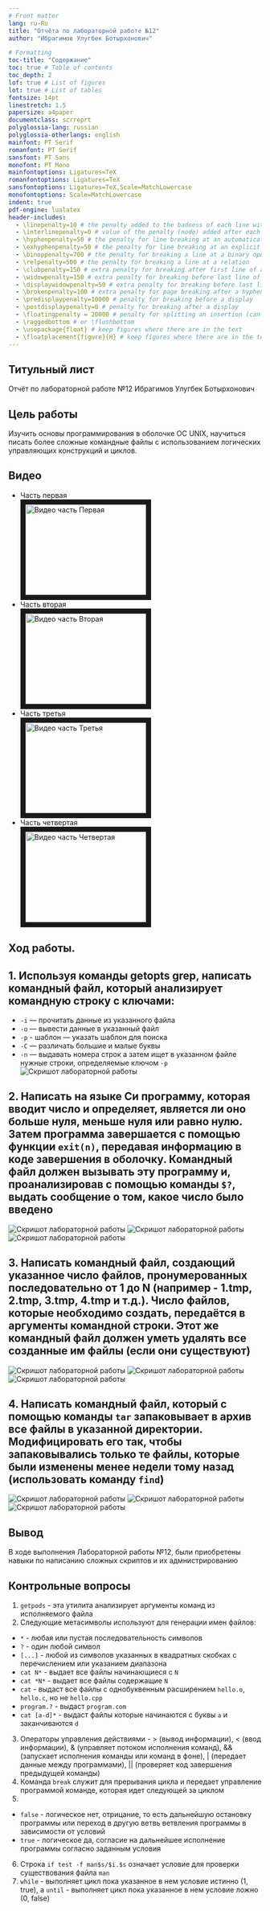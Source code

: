 ```yaml
---
# Front matter
lang: ru-Ru
title: "Отчёта по лабораторной работе №12"
author: "Ибрагимов Улугбек Ботырхонович"

# Formatting
toc-title: "Содержание"
toc: true # Table of contents
toc_depth: 2
lof: true # List of figures
lot: true # List of tables
fontsize: 14pt
linestretch: 1.5
papersize: a4paper
documentclass: scrreprt
polyglossia-lang: russian
polyglossia-otherlangs: english
mainfont: PT Serif
romanfont: PT Serif
sansfont: PT Sans
monofont: PT Mono
mainfontoptions: Ligatures=TeX
romanfontoptions: Ligatures=TeX
sansfontoptions: Ligatures=TeX,Scale=MatchLowercase
monofontoptions: Scale=MatchLowercase
indent: true
pdf-engine: lualatex
header-includes:
  - \linepenalty=10 # the penalty added to the badness of each line within a paragraph (no associated penalty node) Increasing the value makes tex try to have fewer lines in the paragraph.
  - \interlinepenalty=0 # value of the penalty (node) added after each line of a paragraph.
  - \hyphenpenalty=50 # the penalty for line breaking at an automatically inserted hyphen
  - \exhyphenpenalty=50 # the penalty for line breaking at an explicit hyphen
  - \binoppenalty=700 # the penalty for breaking a line at a binary operator
  - \relpenalty=500 # the penalty for breaking a line at a relation
  - \clubpenalty=150 # extra penalty for breaking after first line of a paragraph
  - \widowpenalty=150 # extra penalty for breaking before last line of a paragraph
  - \displaywidowpenalty=50 # extra penalty for breaking before last line before a display math
  - \brokenpenalty=100 # extra penalty for page breaking after a hyphenated line
  - \predisplaypenalty=10000 # penalty for breaking before a display
  - \postdisplaypenalty=0 # penalty for breaking after a display
  - \floatingpenalty = 20000 # penalty for splitting an insertion (can only be split footnote in standard LaTeX)
  - \raggedbottom # or \flushbottom
  - \usepackage{float} # keep figures where there are in the text
  - \floatplacement{figure}{H} # keep figures where there are in the text
---
```


## Титульный лист
Отчёт по лабораторной работе №12
Ибрагимов Улугбек Ботырхонович

## Цель работы
Изучить основы программирования в оболочке ОС UNIX, научиться писать более сложные командные файлы с использованием логических управляющих конструкций и циклов.

## Видео 

* Часть первая  
<a href="http://www.youtube.com/watch?feature=player_embedded&v=i6db4hguh4A
" target="_blank"><img src="http://img.youtube.com/vi/i6db4hguh4A/0.jpg" 
alt="Видео часть Первая" width="240" height="180" border="10" /></a>
* Часть вторая  
<a href="http://www.youtube.com/watch?feature=player_embedded&v=wuCCsjs7fwY
" target="_blank"><img src="http://img.youtube.com/vi/wuCCsjs7fwY/0.jpg" 
alt="Видео часть Вторая" width="240" height="180" border="10" /></a>
* Часть третья  
<a href="http://www.youtube.com/watch?feature=player_embedded&v=OkALpz5PmXw
" target="_blank"><img src="http://img.youtube.com/vi/OkALpz5PmXw/0.jpg" 
alt="Видео часть Третья" width="240" height="180" border="10" /></a>
* Часть четвертая  
<a href="http://www.youtube.com/watch?feature=player_embedded&v=40s9u9smQBQ
" target="_blank"><img src="http://img.youtube.com/vi/40s9u9smQBQ/0.jpg" 
alt="Видео часть Четвертая" width="240" height="180" border="10" /></a>

## Ход работы.

## 1. Используя команды getopts grep, написать командный файл, который анализирует командную строку с ключами:
+ `-i` — прочитать данные из указанного файла
+ `-o` — вывести данные в указанный файл
+ `-p` - шаблон — указать шаблон для поиска
+ `-C` — различать большие и малые буквы
+ `-n` — выдавать номера строк
а затем ищет в указанном файле нужные строки, определяемые ключом `-p`
![Скришот лабораторной работы](./lab12-1.png "Скриншот номер 1")

## 2. Написать на языке Си программу, которая вводит число и определяет, является ли оно больше нуля, меньше нуля или равно нулю. Затем программа завершается с помощью функции `exit(n)`, передавая информацию в коде завершения в оболочку. Командный файл должен вызывать эту программу и, проанализировав с помощью команды `$?`, выдать сообщение о том, какое число было введено
![Скришот лабораторной работы](./lab12-2.png "Скриншот номер 2")
![Скришот лабораторной работы](./lab12-3.png "Скриншот номер 3")
![Скришот лабораторной работы](./lab12-4.png "Скриншот номер 4")

## 3. Написать командный файл, создающий указанное число файлов, пронумерованных последовательно от 1 до N (например - 1.tmp, 2.tmp, 3.tmp, 4.tmp и т.д.). Число файлов, которые необходимо создать, передаётся в аргументы командной строки. Этот же командный файл должен уметь удалять все созданные им файлы (если они существуют)
![Скришот лабораторной работы](./lab12-5.png "Скриншот номер 5")
![Скришот лабораторной работы](./lab12-6.png "Скриншот номер 6")
![Скришот лабораторной работы](./lab12-7.png "Скриншот номер 7")

## 4. Написать командный файл, который с помощью команды `tar` запаковывает в архив все файлы в указанной директории. Модифицировать его так, чтобы запаковывались только те файлы, которые были изменены менее недели тому назад (использовать команду `find`)
![Скришот лабораторной работы](./lab12-8.png "Скриншот номер 8")
![Скришот лабораторной работы](./lab12-9.png "Скриншот номер 9")
![Скришот лабораторной работы](./lab12-10.png "Скриншот номер 10")

## Вывод
В ходе выполнения Лабораторной работы №12, были приобретены навыки по написанию сложных скриптов и их адмнистрированию

## Контрольные вопросы
1. `getpods` - эта утилита анализирует аргументы команд из исполняемого файла
2. Следующие метасимволы используют для генерации имен файлов:
+ `*` - любая или пустая последовательность символов
+ `?` - один любой символ
+ `[...]` - любой из символов указанных в квадратных скобках с перечислением или указанием диапазона
+ `cat N*` - выдает все файлы начинающиеся с `N`
+ `cat *N*` - выдает все файлы содержащие `N`
+ `cat` - выдаст все файлы с однобуквенным расширением `hello.o`, `hello.c`, но не `hello.cpp`
+ `program.?` - выдаст `program.com`
+ `cat [a-d]*` - выдаст файлы которые начинаются с буквы `a` и заканчиваются `d`
3. Операторы управления действиями - > (вывод информации), < (ввод информации), & (управляет потоком исполнения команд), && (запускает исполнения команды или команд в фоне), | (передает данные между программами), || (проверяет код завершения предыдущей команды)
4. Команда `break` служит для прерывания цикла и передает управление программой команде, которая идет следующей за циклом
5. 
+ `false` - логическое нет, отрицание, то есть дальнейшую остановку программы или переход в другую ветвь ветвления программы в зависимости от условий
+ `true` - логическое да, согласие на дальнейшее исполнение программы согласно заданным условия
6. Строка `if test -f man$s/$i.$s` означает условие для проверки существования файла `man`
7. `while` - выполняет цикл пока указанное в нем условие истинно (1, true), а `until` - выполняет цикл пока указанное в нем условие ложно (0, false)
